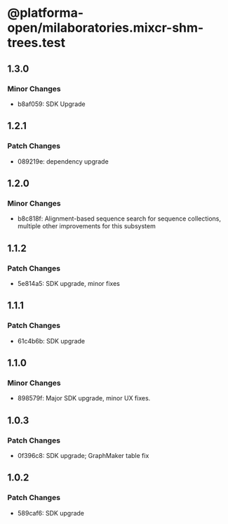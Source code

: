 # @platforma-open/milaboratories.mixcr-shm-trees.test

## 1.3.0

### Minor Changes

- b8af059: SDK Upgrade

## 1.2.1

### Patch Changes

- 089219e: dependency upgrade

## 1.2.0

### Minor Changes

- b8c818f: Alignment-based sequence search for sequence collections, multiple other improvements for this subsystem

## 1.1.2

### Patch Changes

- 5e814a5: SDK upgrade, minor fixes

## 1.1.1

### Patch Changes

- 61c4b6b: SDK upgrade

## 1.1.0

### Minor Changes

- 898579f: Major SDK upgrade, minor UX fixes.

## 1.0.3

### Patch Changes

- 0f396c8: SDK upgrade; GraphMaker table fix

## 1.0.2

### Patch Changes

- 589caf6: SDK upgrade
